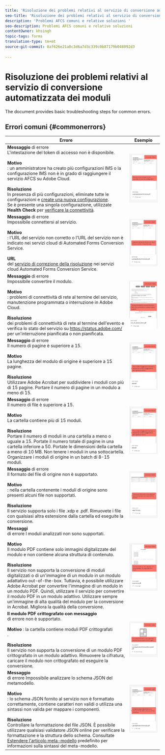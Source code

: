 ```yaml
---
title: 'Risoluzione dei problemi relativi al servizio di conversione automatizzata dei moduli '
seo-title: 'Risoluzione dei problemi relativi al servizio di conversione automatizzata dei moduli (AFCS) '
description: 'Problemi AFCS comuni e relative soluzioni '
seo-description: Problemi AFCS comuni e relative soluzioni
contentOwner: khsingh
topic-tags: forms
translation-type: tm+mt
source-git-commit: 0af626e21a0c3d6a7d3c339c0b87179b048092d3

---
```



# Risoluzione dei problemi relativi al servizio di conversione automatizzata dei moduli


<!--The article provides information on installation, configuration and administration issues that may arise in an Automated Forms Conversion Service production environment. --> The document  provides basic troubleshooting steps for common errors.

## Errori comuni {#commonerrors}

<table>
<thead>
<tr>
<th>Errore</th>
<th>Esempio</th>
</tr>
</thead>
<tbody>
<tr>
<td><strong>Messaggio</strong> di errore <br> L'intestazione del token di accesso non è disponibile. <br><br><strong>Motivo</strong> <br> : un amministratore ha creato più configurazioni IMS o la configurazione IMS non è in grado di raggiungere il servizio AFCS su Adobe Cloud. <br><br><strong>Risoluzione</strong><br> In presenza di più configurazioni, eliminate tutte le configurazioni e <a href="configure-service.md#obtainpubliccertificates">create una nuova configurazione</a>. <br> Se è presente una singola configurazione, utilizzate <strong> Health Check </strong> per <a href="configure-service.md#createintegrationoption">verificare la connettività</a>.</td>
<td><img alt="L'intestazione del token di accesso non è disponibile" src="assets/invalid-ims-configuration.png" /></td>
</tr>
<tr>
<td><strong>Messaggio</strong> di errore <br> Impossibile connettersi al servizio.  <br><br><strong>Motivo</strong> <br> : l'URL del servizio non corretto o l'URL del servizio non è indicato nei servizi cloud di Automated Forms Conversion Service. <br><br><strong>URL</strong> <br> del <a href="configure-service.md#configure-the-cloud-service">servizio di correzione della risoluzione</a> nei servizi cloud Automated Forms Conversion Service.</td>
<td><img alt="Impossibile connettersi al servizio." src="assets/wrong-endpoint-configured.png" /></td>
</tr>
<tr>
<td><strong>Messaggio</strong> di errore <br> Impossibile convertire il modulo.  <br><br><strong>Motivo</strong><br> : problemi di connettività di rete al termine del servizio, manutenzione programmata o interruzione in Adobe Cloud. <br><br><strong>Risoluzione</strong><br> dei problemi di connettività di rete al termine dell'evento e verifica lo stato del servizio su <a href="https://status.adobe.com/">https://status.adobe.com/</a> per un'interruzione pianificata o non pianificata.</td>
<td><img alt="Impossibile convertire il modulo." src="assets/service-failure.png" /></td>
</tr>
<tr>
<td><strong>Messaggio</strong> di errore <br> Il numero di pagine è superiore a 15.  <br><br><strong>Motivo</strong><br> La lunghezza del modulo di origine è superiore a 15 pagine.  <br><br><strong>Risoluzione</strong><br> Utilizzare Adobe Acrobat per suddividere i moduli con più di 15 pagine. Portare il numero di pagine in un modulo a meno di 15.</td>
<td><img alt="Il numero di pagine è superiore a 15." src="assets/number-of-pages.png" /></td>
</tr>
<tr>
<td><strong>Messaggio</strong> di errore <br> Il numero di file è superiore a 15.  <br><br><strong>Motivo</strong> <br> La cartella contiene più di 15 moduli. <br><br><strong>Risoluzione</strong><br> Portare il numero di moduli in una cartella a meno o uguale a 15. Portate il numero totale di pagine in una cartella inferiore a 50. Portate le dimensioni della cartella a meno di 10 MB. Non tenere i moduli in una sottocartella. Organizzare i moduli di origine in un batch di 8-15 moduli.</td>
<td><img alt="Il numero di file è superiore a 15." src="assets/number-of-pages.png" /></td>
</tr>
<tr>
<td><strong>Messaggio</strong> di errore <br> Il formato del file di origine non è supportato.  <br><br><strong>Motivo</strong> <br> : nella cartella contenente i moduli di origine sono presenti alcuni file non supportati. <br><br><strong>Risoluzione</strong> <br> Il servizio supporta solo i file .xdp e .pdf. Rimuovete i file con qualsiasi altra estensione dalla cartella ed eseguite la conversione.</td>
<td><img alt="Il formato del file di origine non è supportato." src="assets/unsupported-file-formats.png" /></td>
</tr>
<tr>
<td><strong>Messaggi</strong> <br> di errore I moduli analizzati non sono supportati.  <br><br><strong>Motivo</strong><br> Il modulo PDF contiene solo immagini digitalizzate del modulo e non contiene alcuna struttura di contenuto. <br><br><strong>Risoluzione</strong> <br> Il servizio non supporta la conversione di moduli digitalizzati o di un'immagine di un modulo in un modulo adattativo out-of-the-box. Tuttavia, è possibile utilizzare Adobe Acrobat per convertire l'immagine di un modulo in un modulo PDF. Quindi, utilizzare il servizio per convertire il modulo PDF in un modulo adattivo. Utilizzare sempre un'immagine di alta qualità del modulo per la conversione in Acrobat. Migliora la qualità della conversione.</td>
<td><img alt="I moduli analizzati non sono supportati." src="assets/scanned-forms-error.png" /></td>
</tr>
<tr>
<td><strong>Il modulo PDF crittografato con messaggio</strong> <br> di errore non è supportato.  <br><br><strong>Motivo</strong> : la cartella contiene moduli PDF crittografati <br> . <br><br><strong>Risoluzione</strong> <br> Il servizio non supporta la conversione di un modulo PDF crittografato in un modulo adattivo. Rimuovere la cifratura, caricare il modulo non crittografato ed eseguire la conversione.</td>
<td><img alt="Il modulo PDF crittografato non è supportato." src="assets/secured-pdf-form.png" /></td>
</tr>
<tr>
<td><strong>Messaggio</strong> <br> di errore Impossibile analizzare lo schema JSON del metamodello.  <br><br><strong>Motivo</strong> <br> : lo schema JSON fornito al servizio non è formattato correttamente, contiene caratteri non validi o utilizza una sintassi non valida per mappare i componenti.  <br><br><strong>Risoluzione</strong><br> Controllare la formattazione del file JSON. È possibile utilizzare qualsiasi validatore JSON online per verificare la formattazione e la struttura dello schema. Consultate <a href="extending-the-default-meta-model.md">Estendere l'articolo meta-modello</a> predefinito per informazioni sulla sintassi del meta-modello.</td>
<td><img alt="Impossibile analizzare lo schema JSON del meta-modello" src="assets/invalid-meta-model-schema.png" /></td>
</tr>
</tbody>
</table>
